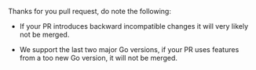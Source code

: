 Thanks for you pull request, do note the following:

* If your PR introduces backward incompatible changes it will very likely not be merged.

* We support the last two major Go versions, if your PR uses features from a too new Go version, it
    will not be merged.
